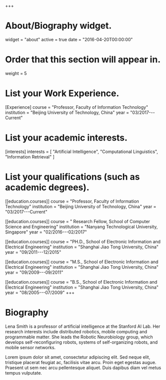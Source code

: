 +++
# About/Biography widget.
widget = "about"
active = true
date = "2016-04-20T00:00:00"

# Order that this section will appear in.
weight = 5

# List your Work Experience.
[Experience]
  course = "Professor, Faculty of Information Technology"
  institution = "Beijing University of Technology, China"
  year = "03/2017---Current"

# List your academic interests.
[interests]
  interests = [
    "Artificial Intelligence",
    "Computational Linguistics",
    "Information Retrieval"
  ]

# List your qualifications (such as academic degrees).
[[education.courses]]
  course = "Professor, Faculty of Information Technology"
  institution = "Beijing University of Technology, China"
  year = "03/2017---Current"

[[education.courses]]
  course = " Research Fellow, School of Computer Science and Engineering"
  institution = "Nanyang Technological University, Singapore"
  year = "02/2016---02/2017"

[[education.courses]]
  course = "PH.D., School of Electronic Information and Electrical Engineering"
  institution = "Shanghai Jiao Tong University, China"
  year = "09/2011---12/2015"

[[education.courses]]
  course = "M.S., School of Electronic Information and Electrical Engineering"
  institution = "Shanghai Jiao Tong University, China"
  year = "09/2009---09/2011"

[[education.courses]]
  course = "B.S., School of Electronic Information and Electrical Engineering"
  institution = "Shanghai Jiao Tong University, China"
  year = "08/2005---07/2009"
+++

# Biography

Lena Smith is a professor of artificial intelligence at the Stanford AI Lab. Her research interests include distributed robotics, mobile computing and programmable matter. She leads the Robotic Neurobiology group, which develops self-reconfiguring robots, systems of self-organizing robots, and mobile sensor networks.

Lorem ipsum dolor sit amet, consectetur adipiscing elit. Sed neque elit, tristique placerat feugiat ac, facilisis vitae arcu. Proin eget egestas augue. Praesent ut sem nec arcu pellentesque aliquet. Duis dapibus diam vel metus tempus vulputate. 
